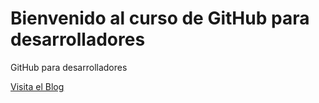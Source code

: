 # Bienvenido al curso de GitHub para desarrolladores

GitHub para desarrolladores

[Visita el Blog](www.github.com)
